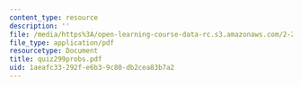 ```yaml
---
content_type: resource
description: ''
file: /media/https%3A/open-learning-course-data-rc.s3.amazonaws.com/2-24-ocean-wave-interaction-with-ships-and-offshore-energy-systems-13-022-spring-2002/1aeafc33292fe6b39c80db2cea83b7a2_quiz299probs.pdf
file_type: application/pdf
resourcetype: Document
title: quiz299probs.pdf
uid: 1aeafc33-292f-e6b3-9c80-db2cea83b7a2
---
```


